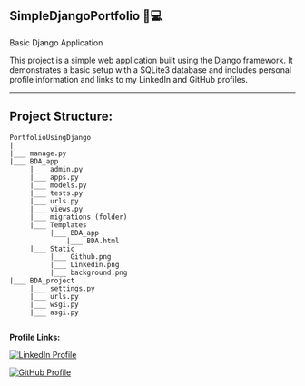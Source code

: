## SimpleDjangoPortfolio 📱💻
Basic Django Application

This project is a simple web application built using the Django framework. It demonstrates a basic setup with a SQLite3 database and includes personal profile information and links to my LinkedIn and GitHub profiles.
_______________________________________________________________________________________________________________________________________________


## Project Structure:



```
PortfolioUsingDjango
|
|___ manage.py
|___ BDA_app
     |___ admin.py
     |___ apps.py
     |___ models.py
     |___ tests.py
     |___ urls.py
     |___ views.py
     |___ migrations (folder)
     |___ Templates
          |___ BDA_app
              |___ BDA.html
     |___ Static
          |___ Github.png
          |___ Linkedin.png
          |___ background.png
|___ BDA_project
     |___ settings.py
     |___ urls.py
     |___ wsgi.py
     |___ asgi.py
    
```



**Profile Links:**


<a href="https://www.linkedin.com/in/mansi-more-0943/"><img src="https://img.shields.io/badge/LinkedIn-0077B5?style=for-the-badge&logo=linkedin&logoColor=white" alt="LinkedIn Profile"></a>


<a href="https://github.com/MansiMore99"><img src="https://img.shields.io/badge/GitHub-181717?style=for-the-badge&logo=github&logoColor=white" alt="GitHub Profile"></a>

